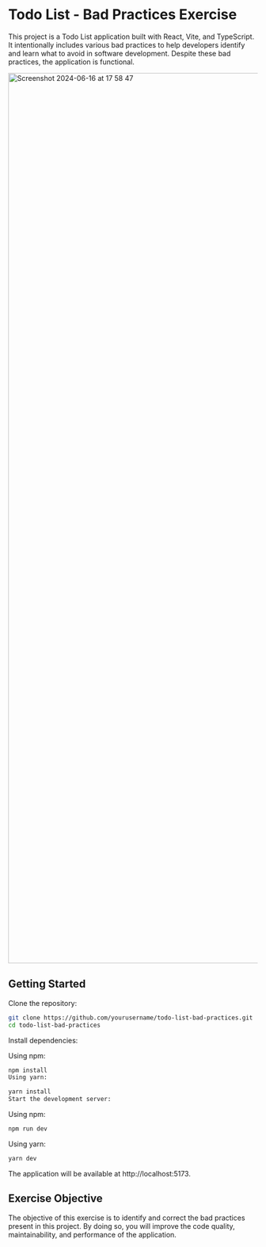 # Todo List - Bad Practices Exercise

This project is a Todo List application built with React, Vite, and TypeScript. It intentionally includes various bad practices to help developers identify and learn what to avoid in software development. Despite these bad practices, the application is functional.

<img width="1797" alt="Screenshot 2024-06-16 at 17 58 47" src="https://github.com/contracamilo/test-as/assets/27745159/16a7e114-f7ea-49c9-9f09-fffb724f70f4">


## Getting Started
Clone the repository:

```bash
git clone https://github.com/yourusername/todo-list-bad-practices.git
cd todo-list-bad-practices
```

Install dependencies:

Using npm:

```bash
npm install
Using yarn:
```

```bash
yarn install
Start the development server:
```

Using npm:

```bash
npm run dev
```

Using yarn:

```bash
yarn dev
```
The application will be available at http://localhost:5173.

## Exercise Objective
The objective of this exercise is to identify and correct the bad practices present in this project. By doing so, you will improve the code quality, maintainability, and performance of the application.

